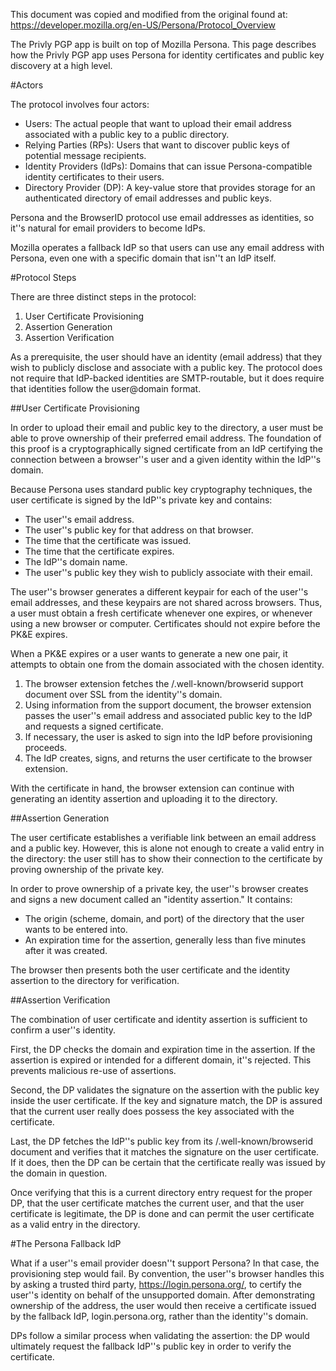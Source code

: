 This document was copied and modified from the original found at:
https://developer.mozilla.org/en-US/Persona/Protocol_Overview

The Privly PGP app is built on top of Mozilla Persona. This page describes how
the Privly PGP app uses Persona for identity certificates and public key
discovery at a high level.

#Actors

The protocol involves four actors:

*  Users: The actual people that want to upload their email address associated
          with a public key to a public directory.
*  Relying Parties (RPs): Users that want to discover public keys of potential
          message recipients.
*  Identity Providers (IdPs): Domains that can issue Persona-compatible 
           identity certificates to their users.
*  Directory Provider (DP): A key-value store that provides storage for an 
          authenticated directory of email addresses and public keys.

Persona and the BrowserID protocol use email addresses as identities, so it''s
natural for email providers to become IdPs.

Mozilla operates a fallback IdP so that users can use any email address with
Persona, even one with a specific domain that isn''t an IdP itself.  

#Protocol Steps

There are three distinct steps in the protocol:

1.  User Certificate Provisioning 
2.  Assertion Generation 
3.  Assertion Verification

As a prerequisite, the user should have an identity (email address) that they
wish to publicly disclose and associate with a public key. The protocol does
not require that IdP-backed identities are SMTP-routable, but it does require
that identities follow the user@domain format.  

##User Certificate Provisioning

In order to upload their email and public key to the directory, a user must be
able to prove ownership of their preferred email address. The foundation of
this proof is a cryptographically signed certificate from an IdP certifying the
connection between a browser''s user and a given identity within the IdP''s
domain.

Because Persona uses standard public key cryptography techniques, the user
certificate is signed by the IdP''s private key and contains:

*  The user''s email address.  
*  The user''s public key for that address on that browser.  
*  The time that the certificate was issued.  
*  The time that the certificate expires.  
*  The IdP''s domain name.
*  The user''s public key they wish to publicly associate with their email.

The user''s browser generates a different keypair for each of the user''s email
addresses, and these keypairs are not shared across browsers. Thus, a user must
obtain a fresh certificate whenever one expires, or whenever using a new
browser or computer. Certificates should not expire before the PK&E expires.

When a PK&E expires or a user wants to generate a new one pair, it attempts to
obtain one from the domain associated with the chosen identity.

1.  The browser extension fetches the /.well-known/browserid support document
    over SSL from the identity''s domain.
2.  Using information from the support document, the browser extension passes
    the user''s email address and associated public key to the IdP and requests
    a signed certificate.
3.  If necessary, the user is asked to sign into the IdP before provisioning
    proceeds.
4.  The IdP creates, signs, and returns the user certificate to the browser
    extension.

With the certificate in hand, the browser extension can continue with generating
an identity assertion and uploading it to the directory.

##Assertion Generation

The user certificate establishes a verifiable link between an email address and
a public key. However, this is alone not enough to create a valid entry in the
directory: the user still has to show their connection to the certificate by 
proving ownership of the private key.

In order to prove ownership of a private key, the user''s browser creates and
signs a new document called an "identity assertion." It contains:

*  The origin (scheme, domain, and port) of the directory that the user wants to
   be entered into.
*  An expiration time for the assertion, generally less than five minutes
after it was created.

The browser then presents both the user certificate and the identity assertion
to the directory for verification.  

##Assertion Verification

The combination of user certificate and identity assertion is sufficient to
confirm a user''s identity.

First, the DP checks the domain and expiration time in the assertion. If the
assertion is expired or intended for a different domain, it''s rejected. This
prevents malicious re-use of assertions.

Second, the DP validates the signature on the assertion with the public key
inside the user certificate. If the key and signature match, the DP is assured
that the current user really does possess the key associated with the
certificate.

Last, the DP fetches the IdP''s public key from its /.well-known/browserid
document and verifies that it matches the signature on the user certificate. If
it does, then the DP can be certain that the certificate really was issued by
the domain in question.

Once verifying that this is a current directory entry request for the proper DP, 
that the user certificate matches the current user, and that the user
certificate is legitimate, the DP is done and can permit the user certificate as 
a valid entry in the directory.

#The Persona Fallback IdP

What if a user''s email provider doesn''t support Persona? In that case, the
provisioning step would fail. By convention, the user''s browser handles this
by asking a trusted third party, https://login.persona.org/, to certify the
user''s identity on behalf of the unsupported domain. After demonstrating
ownership of the address, the user would then receive a certificate issued by
the fallback IdP, login.persona.org, rather than the identity''s domain.

DPs follow a similar process when validating the assertion: the DP would
ultimately request the fallback IdP''s public key in order to verify the
certificate.

